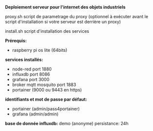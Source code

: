 <b>Deploiement serveur pour l'internet des objets industriels</b>

<p>proxy.sh script de parametrage du proxy (optionnel à exécuter avant le script d'installation si votre serveur est derrière un proxy)</p>
<p></p>install.sh script d'installation des services</p>

<b>Prérequis:</b>
- raspberry pi os lite (64bits)


<b>services installés:</b>
- node-red port 1880
- influxdb port 8086
- grafana port 3000
- broker mqtt mosquito port 1883
- portainer (9000 ou 9443 en https)

<b>identifiants et mot de passe par défaut:</b>
- portainer (admin/pass4portainer)
- grafana (admin/admin)

<b>base de donnée influxdb:</b>
demo (anonyme)
persistance: 24h

